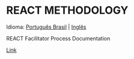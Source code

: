 # REACT METHODOLOGY

Idioma: [Português Brasil](README.md) | [Inglês](locale/en/README.md)

REACT Facilitator Process Documentation

[Link](LINK.md)


